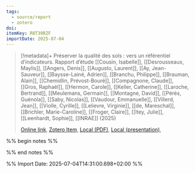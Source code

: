 ```yaml
---
tags:
  - source/report
  - zotero
doi: 
itemKey: R8T39RZF
importDate: 2025-07-04
---
```

>[!metadata]+
> Préserver la qualité des sols : vers un référentiel d’indicateurs. Rapport d’étude
> [[Cousin, Isabelle]], [[Desrousseaux, Maylis]], [[Angers, Denis]], [[Augusto, Laurent]], [[Ay, Jean-Sauveur]], [[Baysse-Lainé, Adrien]], [[Branchu, Philippe]], [[Brauman, Alain]], [[Chemidlin, Prévost-Bouré]], [[Compagnone, Claude]], [[Gros, Raphaël]], [[Hermon, Carole]], [[Keller, Catherine]], [[Laroche, Bertrand]], [[Meulemans, Germain]], [[Montagne, David]], [[Pérès, Guénola]], [[Saby, Nicolas]], [[Vaudour, Emmanuelle]], [[Villerd, Jean]], [[Violle, Cyrille]], [[Lelievre, Virginie]], [[de, Mareschal]], [[Brichler, Marie-Caroline]], [[Froger, Claire]], [[Itey, Julie]], [[Leenhardt, Sophie]], 
> [[INRAE]] (2025)
> 
> [Online link](https://hal.inrae.fr/hal-04934694), [Zotero Item](zotero://select/library/items/R8T39RZF), [Local (PDF)](file://C:/Users/aburg/Documents/references/zotero/storage/JJZ3ZIAN/Cousin_Preserverqualite.pdf),  [Local (presentation)](file://C:/Users/aburg/Documents/references/zotero/storage/Q8PPJCHS/2025_05_26_IQS_ReunionDU-Dpt.pdf), 

%% begin notes %%

%% end notes %%

%% Import Date: 2025-07-04T14:31:00.698+02:00 %%
